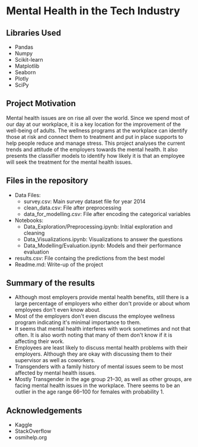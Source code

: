 # Mental Health in the Tech Industry
## Libraries Used
- Pandas
- Numpy 
- Scikit-learn
- Matplotlib
- Seaborn
- Plotly
- SciPy

## Project Motivation
Mental health issues are on rise all over the world. Since we spend most of our day at our workplace, it is a key location for the improvement of the well-being of adults. The wellness programs at the workplace can identify those at risk and connect them to treatment and put in place supports to help people reduce and manage stress. 
This project analyses the current trends and attitude of the employers towards the mental health. It also presents the classifier models to identify how likely it is that an employee will seek the treatment for the mental health issues.

## Files in the repository
- Data Files: 
    - survey.csv: Main survey dataset file for year 2014
    - clean_data.csv: File after preprocessing 
    - data_for_modelling.csv: File after encoding the categorical variables
- Notebooks:
    - Data_Exploration/Preprocessing.ipynb: Initial exploration and cleaning
    - Data_Visualizations.ipynb: Visualizations to answer the questions
    - Data_Modelling/Evaluation.ipynb: Models and their performance evaluation
- results.csv: File containg the predictions from the best model
- Readme.md: Write-up of the project

## Summary of the results
- Although most employers provide mental health benefits, still there is a large percentage of employers who either don't provide or about whom employees don't even know about.
- Most of the employers don't even discuss the employee wellness program indicating it's minimal importance to them.
- It seems that mental health interferes with work sometimes and not that often. It is also worth noting that many of them don't know if it is affecting their work.
- Employees are least likely to discuss mental health problems with their employers. Although they are okay with discussing them to their supervisor as well as coworkers.
- Transgenders with a family history of mental issues seem to be most affected by mental health issues.
- Mostly Transgender in the age group 21–30, as well as other groups, are facing mental health issues in the workplace. There seems to be an outlier in the age range 66–100 for females with probability 1.

## Acknowledgements
- Kaggle
- StackOverflow
- osmihelp.org

